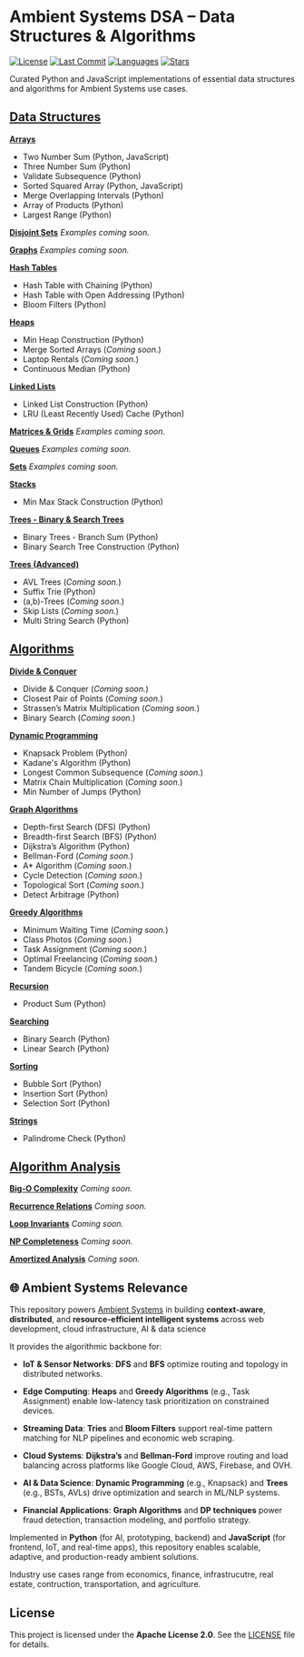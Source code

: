 # Ambient Systems DSA – Data Structures & Algorithms

[![License](https://img.shields.io/github/license/EngineerID/Ambient-Systems-DSA)](./LICENSE)
[![Last Commit](https://img.shields.io/github/last-commit/EngineerID/Ambient-Systems-DSA)](https://github.com/EngineerID/Ambient-Systems-DSA/commits/master)
[![Languages](https://img.shields.io/github/languages/top/EngineerID/Ambient-Systems-DSA)](https://github.com/EngineerID/Ambient-Systems-DSA)
[![Stars](https://img.shields.io/github/stars/EngineerID/Ambient-Systems-DSA?style=social)](https://github.com/EngineerID/Ambient-Systems-DSA/stargazers)

Curated Python and JavaScript implementations of essential data structures and algorithms for Ambient Systems use cases.

## [Data Structures](./Data-Structures)

**[Arrays](./Data-Structures/Arrays)**
* Two Number Sum (Python, JavaScript)
* Three Number Sum (Python)
* Validate Subsequence (Python)
* Sorted Squared Array (Python, JavaScript)
* Merge Overlapping Intervals (Python)
* Array of Products (Python)
* Largest Range (Python)

**[Disjoint Sets](./Data-Structures/Disjoint%20Sets)**
_Examples coming soon._

**[Graphs](./Data-Structures/Graphs)**
_Examples coming soon._

**[Hash Tables](./Data-Structures/Hash%20Tables)**
* Hash Table with Chaining (Python)
* Hash Table with Open Addressing (Python)
* Bloom Filters (Python)

**[Heaps](./Data-Structures/Heaps)**
* Min Heap Construction (Python)
* Merge Sorted Arrays (_Coming soon._)
* Laptop Rentals  (_Coming soon._)
* Continuous Median (Python)

**[Linked Lists](./Data-Structures/Linked%20Lists)**
* Linked List Construction (Python)
* LRU (Least Recently Used) Cache (Python)

**[Matrices & Grids](./Data-Structures/Matrices%20&%20Grids)**
_Examples coming soon._

**[Queues](./Data-Structures/Queues)**
_Examples coming soon._

**[Sets](./Data-Structures/Sets)**
_Examples coming soon._

**[Stacks](./Data-Structures/Stacks)**
* Min Max Stack Construction (Python)

**[Trees - Binary & Search Trees](./Data-Structures/Trees)**
* Binary Trees - Branch Sum (Python)
* Binary Search Tree Construction (Python)

**[Trees (Advanced)](./Data-Structures/Advanced%20Trees)**
* AVL Trees (_Coming soon._)
* Suffix Trie (Python)
* (a,b)-Trees (_Coming soon._)
* Skip Lists (_Coming soon._)
* Multi String Search (Python)

## [Algorithms](./Algorithms)

**[Divide & Conquer](./Algorithms/Divide%20&%20Conquer)**
* Divide & Conquer (_Coming soon._)
* Closest Pair of Points (_Coming soon._)
* Strassen’s Matrix Multiplication (_Coming soon._)
* Binary Search (_Coming soon._)

**[Dynamic Programming](./Algorithms/Dynamic%20Programming)**
* Knapsack Problem (Python)
* Kadane's Algorithm (Python)
* Longest Common Subsequence (_Coming soon._)
* Matrix Chain Multiplication (_Coming soon._)
* Min Number of Jumps (Python)

**[Graph Algorithms](./Algorithms/Graphs)**
* Depth-first Search (DFS) (Python)
* Breadth-first Search (BFS) (Python)
* Dijkstra’s Algorithm (Python)
* Bellman-Ford (_Coming soon._)
* A* Algorithm (_Coming soon._)
* Cycle Detection (_Coming soon._)
* Topological Sort (_Coming soon._)
* Detect Arbitrage (Python)

**[Greedy Algorithms](./Algorithms/Greedy%20Algorithms)**
* Minimum Waiting Time  (_Coming soon._)
* Class Photos  (_Coming soon._)
* Task Assignment  (_Coming soon._)
* Optimal Freelancing  (_Coming soon._)
* Tandem Bicycle (_Coming soon._)

**[Recursion](./Algorithms/Recursion)**
* Product Sum  (Python)

**[Searching](./Algorithms/Searching)**
* Binary Search (Python)
* Linear Search (Python)

**[Sorting](./Algorithms/Sorting)**
* Bubble Sort (Python)
* Insertion Sort (Python)
* Selection Sort (Python)

**[Strings](./Algorithms/Strings)**
* Palindrome Check (Python)

## [Algorithm Analysis](./Algorithm-Analysis)

**[Big-O Complexity](./Algorithm-Analysis/BigO%20TimeSpace.md)** _Coming soon._

**[Recurrence Relations](./Algorithm-Analysis/Recurrence_Relations.md)** _Coming soon._

**[Loop Invariants](./Algorithm-Analysis/Loop_Invariants.md)** _Coming soon._

**[NP Completeness](./Algorithm-Analysis/NP_Completeness.md)** _Coming soon._

**[Amortized Analysis](./Algorithm-Analysis/Amortized_Analysis.md)** _Coming soon._


## 🌐 Ambient Systems Relevance

This repository powers [Ambient Systems](https://www.ambientsystems.ai) in building **context-aware**, **distributed**, and **resource-efficient intelligent systems** across web development, cloud infrastructure, AI & data science

It provides the algorithmic backbone for:

- **IoT & Sensor Networks**: **DFS** and **BFS** optimize routing and topology in distributed networks.

- **Edge Computing**: **Heaps** and **Greedy Algorithms** (e.g., Task Assignment) enable low-latency task prioritization on constrained devices.

- **Streaming Data**: **Tries** and **Bloom Filters** support real-time pattern matching for NLP pipelines and economic web scraping.

- **Cloud Systems**: **Dijkstra’s** and **Bellman-Ford** improve routing and load balancing across platforms like Google Cloud, AWS, Firebase, and OVH.

- **AI & Data Science**: **Dynamic Programming** (e.g., Knapsack) and **Trees** (e.g., BSTs, AVLs) drive optimization and search in ML/NLP systems.

- **Financial Applications**: **Graph Algorithms** and **DP techniques** power fraud detection, transaction modeling, and portfolio strategy.

Implemented in **Python** (for AI, prototyping, backend) and **JavaScript** (for frontend, IoT, and real-time apps), this repository enables scalable, adaptive, and production-ready ambient solutions.

Industry use cases range from economics, finance, infrastrucutre, real estate, contruction, transportation, and agriculture.

## License
This project is licensed under the **Apache License 2.0**.
See the [LICENSE](./LICENSE) file for details.